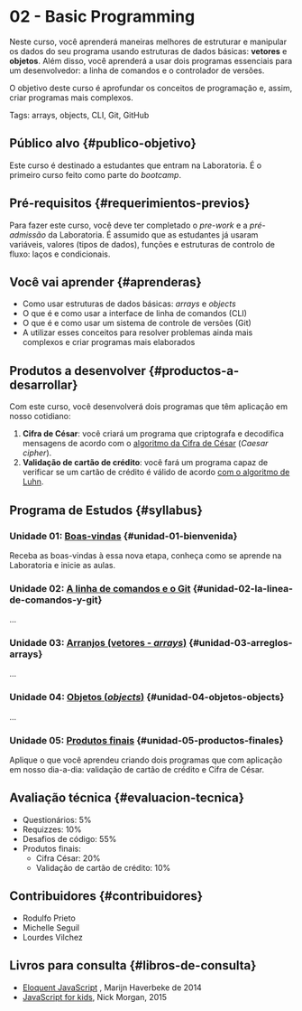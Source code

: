 # 02 - Basic Programming

Neste curso, você aprenderá maneiras melhores de estruturar e manipular os dados do seu programa usando estruturas de dados básicas: **vetores** e **objetos**. Além disso, você aprenderá a usar dois programas essenciais para um desenvolvedor: a linha de comandos e o controlador de versões.

O objetivo deste curso é aprofundar os conceitos de programação e, assim, criar programas mais complexos.

Tags: arrays, objects, CLI, Git, GitHub

## Público alvo {#publico-objetivo}

Este curso é destinado a estudantes que entram na Laboratoria. É o primeiro curso feito como parte do _bootcamp_.

## Pré-requisitos {#requerimientos-previos}

Para fazer este curso, você deve ter completado o _pre-work_ e a _pré-admissão_ da Laboratoria. É assumido que as estudantes já usaram variáveis, valores \(tipos de dados\), funções e estruturas de controlo de fluxo: laços e condicionais.

## Você vai aprender {#aprenderas}

* Como usar estruturas de dados básicas: _arrays_ e _objects_
* O que é e como usar a interface de linha de comandos \(CLI\)
* O que é e como usar um sistema de controle de versões \(Git\)
* A utilizar esses conceitos para resolver problemas ainda mais complexos e criar programas mais elaborados

## Produtos a desenvolver {#productos-a-desarrollar}

Com este curso, você desenvolverá dois programas que têm aplicação em nosso cotidiano:

1. **Cifra de César**: você criará um programa que criptografa e decodifica mensagens de acordo com o [algoritmo da Cifra de César](https://pt.wikipedia.org/wiki/Cifra_de_C%C3%A9sar) \(_Caesar cipher_\).
2. **Validação de cartão de crédito**: você fará um programa capaz de verificar se um cartão de crédito é válido de acordo [com o algoritmo de Luhn](https://es.wikipedia.org/wiki/Algoritmo_de_Luhn).

## Programa de Estudos {#syllabus}

### Unidade 01: [Boas-vindas](https://github.com/cemsbr/curricula-js/tree/ff541dfe3be8d642da32687aed9316c990370fc5/02-basic-programming/00-welcome/README.md) {#unidad-01-bienvenida}

Receba as boas-vindas à essa nova etapa, conheça como se aprende na Laboratoria e inicie as aulas.

### Unidade 02: [A linha de comandos e o Git](https://github.com/cemsbr/curricula-js/tree/ff541dfe3be8d642da32687aed9316c990370fc5/02-basic-programming/01-shell+git/README.md) {#unidad-02-la-linea-de-comandos-y-git}

...

### Unidade 03: [Arranjos \(vetores - _arrays_\)](https://github.com/cemsbr/curricula-js/tree/ff541dfe3be8d642da32687aed9316c990370fc5/02-basic-programming/02-arrays/README.md) {#unidad-03-arreglos-arrays}

...

### Unidade 04: [Objetos \(_objects_\)](https://github.com/cemsbr/curricula-js/tree/ff541dfe3be8d642da32687aed9316c990370fc5/02-basic-programming/03-objects/README.md) {#unidad-04-objetos-objects}

...

### Unidade 05: [Produtos finais](https://github.com/cemsbr/curricula-js/tree/ff541dfe3be8d642da32687aed9316c990370fc5/02-basic-programming/04-final-products/README.md) {#unidad-05-productos-finales}

Aplique o que você aprendeu criando dois programas que com aplicação em nosso dia-a-dia: validação de cartão de crédito e Cifra de César.

## Avaliação técnica {#evaluacion-tecnica}

* Questionários: 5%
* Requizzes: 10%
* Desafios de código: 55%
* Produtos finais:
  * Cifra César: 20%
  * Validação de cartão de crédito: 10%

## Contribuidores {#contribuidores}

* Rodulfo Prieto
* Michelle Seguil
* Lourdes Vilchez

## Livros para consulta {#libros-de-consulta}

* [Eloquent JavaScript](http://eloquentjavascript.net/) , Marijn Haverbeke de 2014
* [JavaScript for kids](http://pepa.holla.cz/wp-content/uploads/2015/11/JavaScript-for-Kids.pdf), Nick Morgan, 2015

